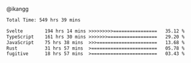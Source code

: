 @ikangg
<!--START_SECTION:waka-->

```txt
Total Time: 549 hrs 39 mins

Svelte        194 hrs 14 mins >>>>>>>>>================   35.12 %
TypeScript    161 hrs 30 mins >>>>>>>==================   29.20 %
JavaScript    75 hrs 38 mins  >>>======================   13.68 %
Rust          31 hrs 57 mins  >========================   05.78 %
fugitive      18 hrs 57 mins  >========================   03.43 %
```

<!--END_SECTION:waka-->

